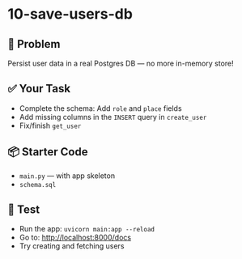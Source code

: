 # 10-save-users-db

## 🎯 Problem
Persist user data in a real Postgres DB — no more in-memory store!

## ✅ Your Task
- Complete the schema: Add `role` and `place` fields
- Add missing columns in the `INSERT` query in `create_user`
- Fix/finish `get_user`

## 📦 Starter Code
- `main.py` — with app skeleton
- `schema.sql` 

## 🧪 Test
- Run the app: `uvicorn main:app --reload`
- Go to: [http://localhost:8000/docs](http://localhost:8000/docs)
- Try creating and fetching users

